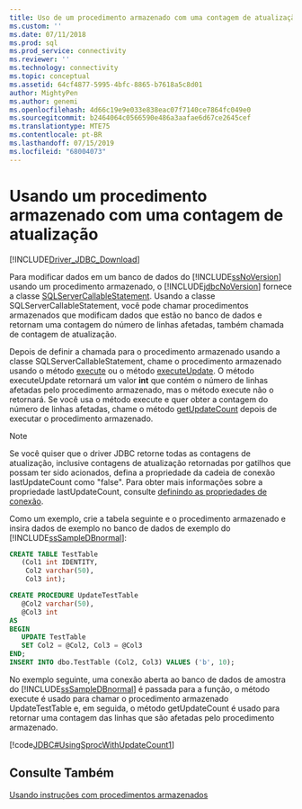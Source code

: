 ```yaml
---
title: Uso de um procedimento armazenado com uma contagem de atualização | Microsoft Docs
ms.custom: ''
ms.date: 07/11/2018
ms.prod: sql
ms.prod_service: connectivity
ms.reviewer: ''
ms.technology: connectivity
ms.topic: conceptual
ms.assetid: 64cf4877-5995-4bfc-8865-b7618a5c8d01
author: MightyPen
ms.author: genemi
ms.openlocfilehash: 4d66c19e9e033e838eac07f7140ce7864fc049e0
ms.sourcegitcommit: b2464064c0566590e486a3aafae6d67ce2645cef
ms.translationtype: MTE75
ms.contentlocale: pt-BR
ms.lasthandoff: 07/15/2019
ms.locfileid: "68004073"
---
```

# <a name="using-a-stored-procedure-with-an-update-count"></a>Usando um procedimento armazenado com uma contagem de atualização

[!INCLUDE[Driver_JDBC_Download](../../includes/driver_jdbc_download.md)]

Para modificar dados em um banco de dados do [!INCLUDE[ssNoVersion](../../includes/ssnoversion-md.md)] usando um procedimento armazenado, o [!INCLUDE[jdbcNoVersion](../../includes/jdbcnoversion_md.md)] fornece a classe [SQLServerCallableStatement](../../connect/jdbc/reference/sqlservercallablestatement-class.md). Usando a classe SQLServerCallableStatement, você pode chamar procedimentos armazenados que modificam dados que estão no banco de dados e retornam uma contagem do número de linhas afetadas, também chamada de contagem de atualização.

Depois de definir a chamada para o procedimento armazenado usando a classe SQLServerCallableStatement, chame o procedimento armazenado usando o método [execute](../../connect/jdbc/reference/execute-method-sqlserverstatement.md) ou o método [executeUpdate](../../connect/jdbc/reference/executeupdate-method-sqlserverstatement.md). O método executeUpdate retornará um valor **int** que contém o número de linhas afetadas pelo procedimento armazenado, mas o método execute não o retornará. Se você usa o método execute e quer obter a contagem do número de linhas afetadas, chame o método [getUpdateCount](../../connect/jdbc/reference/getupdatecount-method-sqlserverstatement.md) depois de executar o procedimento armazenado.

> [!NOTE]  
> Se você quiser que o driver JDBC retorne todas as contagens de atualização, inclusive contagens de atualização retornadas por gatilhos que possam ter sido acionados, defina a propriedade da cadeia de conexão lastUpdateCount como "false". Para obter mais informações sobre a propriedade lastUpdateCount, consulte [definindo as propriedades de conexão](../../connect/jdbc/setting-the-connection-properties.md).

Como um exemplo, crie a tabela seguinte e o procedimento armazenado e insira dados de exemplo no banco de dados de exemplo do [!INCLUDE[ssSampleDBnormal](../../includes/sssampledbnormal_md.md)]:

```sql
CREATE TABLE TestTable
   (Col1 int IDENTITY,
    Col2 varchar(50),
    Col3 int);  

CREATE PROCEDURE UpdateTestTable  
   @Col2 varchar(50),  
   @Col3 int  
AS  
BEGIN  
   UPDATE TestTable  
   SET Col2 = @Col2, Col3 = @Col3  
END;  
INSERT INTO dbo.TestTable (Col2, Col3) VALUES ('b', 10);  
```

No exemplo seguinte, uma conexão aberta ao banco de dados de amostra do [!INCLUDE[ssSampleDBnormal](../../includes/sssampledbnormal_md.md)] é passada para a função, o método execute é usado para chamar o procedimento armazenado UpdateTestTable e, em seguida, o método getUpdateCount é usado para retornar uma contagem das linhas que são afetadas pelo procedimento armazenado.

[!code[JDBC#UsingSprocWithUpdateCount1](../../connect/jdbc/codesnippet/Java/using-a-stored-procedure_0_1.java)]

## <a name="see-also"></a>Consulte Também

[Usando instruções com procedimentos armazenados](../../connect/jdbc/using-statements-with-stored-procedures.md)

